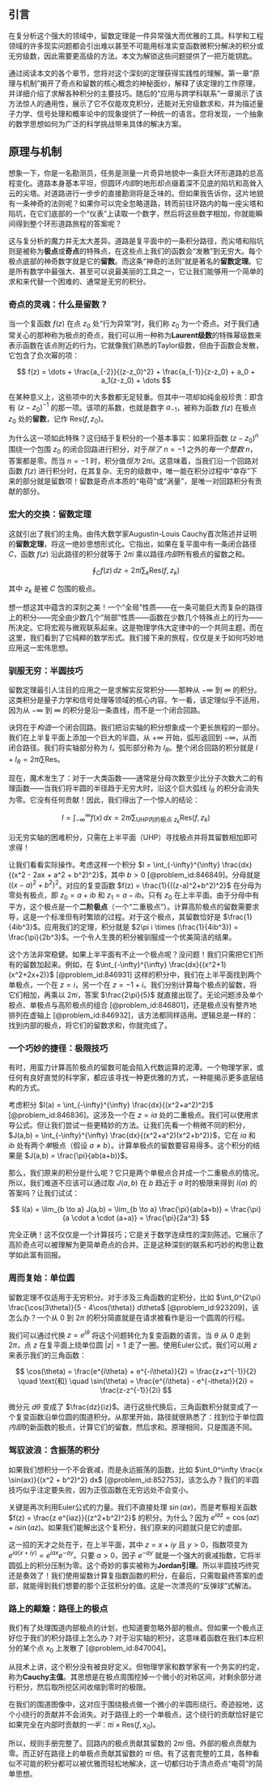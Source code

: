 ## 引言
在复分析这个强大的领域中，留数定理是一件异常强大而优雅的工具。科学和工程领域的许多现实问题都会引出难以甚至不可能用标准实变函数微积分解决的积分或无穷级数，因此需要更高级的方法。本文为解锁这些问题提供了一把万能钥匙。

通过阅读本文的各个章节，您将对这个深刻的定理获得实践性的理解。第一章“原理与机制”揭开了奇点和留数的核心概念的神秘面纱，解释了该定理的工作原理，并详细介绍了求解各种积分的主要技巧。随后的“应用与跨学科联系”一章揭示了该方法惊人的通用性，展示了它不仅能攻克积分，还能对无穷级数求和，并为描述量子力学、信号处理和概率论中的现象提供了一种统一的语言。您将发现，一个抽象的数学思想如何为广泛的科学挑战带来具体的解决方案。

## 原理与机制

想象一下，你是一名勘测员，任务是测量一片奇异地貌中一条巨大环形道路的总高程变化。道路本身基本平坦，但圆环*内部*的地形却点缀着深不见底的陷坑和高耸入云的尖塔。对道路进行一步步的直接勘测将是乏味的。但如果我告诉你，这片地貌有一条神奇的法则呢？如果你可以完全忽略道路，转而前往环路内的每一座尖塔和陷坑，在它们底部的一个“仪表”上读取一个数字，然后将这些数字相加，你就能瞬间得到整个环形道路旅程的答案呢？

这与复分析的魔力并无太大差异。道路是复平面中的一条积分路径，而尖塔和陷坑则是被称为**极点**或**奇点**的特殊点，在这些点上我们的函数会“发散”到无穷大。每个极点底部的神奇数字就是它的**留数**。而这条“神奇的法则”就是著名的**留数定理**。它是所有数学中最强大、甚至可以说最美丽的工具之一，它让我们能够用一个简单的求和来代替一个困难的、通常是无穷的积分。

### 奇点的灵魂：什么是留数？

当一个复函数 $f(z)$ 在点 $z_0$ 处“行为异常”时，我们称 $z_0$ 为一个奇点。对于我们通常关心的那种称为极点的奇点，我们可以用一种称为**Laurent级数**的特殊幂级数来表示函数在该点附近的行为。它就像我们熟悉的Taylor级数，但由于函数会发散，它包含了负次幂的项：

$$
f(z) = \dots + \frac{a_{-2}}{(z-z_0)^2} + \frac{a_{-1}}{z-z_0} + a_0 + a_1(z-z_0) + \dots
$$

在某种意义上，这些项中的大多数都无足轻重。但其中一项却如纯金般珍贵：即含有 $(z-z_0)^{-1}$ 的那一项。该项的系数，也就是数字 $a_{-1}$，被称为函数 $f(z)$ 在极点 $z_0$ 处的**留数**，记作 $\text{Res}(f, z_0)$。

为什么这一项如此特殊？这归结于复积分的一个基本事实：如果将函数 $(z-z_0)^n$ 围绕一个包围 $z_0$ 的闭合回路进行积分，对于*除了* $n=-1$ 之外的*每一个整数* $n$，答案都是零。而当 $n=-1$ 时，积分值*恒为* $2\pi i$。这意味着，当我们沿一个回路对函数 $f(z)$ 进行积分时，在其复杂、无穷的级数中，唯一能在积分过程中“幸存”下来的部分就是留数项！留数是奇点本质的“电荷”或“涡量”，是唯一对回路积分有贡献的部分。

### 宏大的交换：留数定理

这就引出了我们的主角。由伟大数学家Augustin-Louis Cauchy首次陈述并证明的**留数定理**，将这一绝妙思想形式化。它指出，如果在复平面中有一条闭合路径 $C$，函数 $f(z)$ 沿此路径的积分就等于 $2\pi i$ 乘以路径*内部*所有极点的留数之和。

$$
\oint_C f(z) \, dz = 2\pi i \sum_{k} \text{Res}(f, z_k)
$$

其中 $z_k$ 是被 $C$ 包围的极点。

想一想这其中蕴含的深刻之美！一个“全局”性质——在一条可能巨大而复杂的路径上的积分——完全由少数几个“局部”性质——函数在少数几个特殊点上的行为——所决定。它将宏观与微观联系起来。这是物理学伟大定律中的一个共同主题，而在这里，我们看到了它纯粹的数学形式。我们接下来的旅程，仅仅是关于如何巧妙地应用这一宏伟思想。

### 驯服无穷：半圆技巧

留数定理最引人注目的应用之一是求解实反常积分——那种从 $-\infty$ 到 $\infty$ 的积分。这类积分是量子力学和信号处理等领域的核心内容。乍一看，该定理似乎不适用，因为从 $-\infty$ 到 $\infty$ 的积分是沿一条直线，而不是一个闭合回路。

诀窍在于*构造*一个闭合回路。我们把沿实轴的积分想象成一个更长旅程的一部分。我们在上半复平面上添加一个巨大的半圆，从 $+\infty$ 开始，弧形返回到 $-\infty$，从而闭合路径。我们将实轴部分称为 $I$，弧形部分称为 $I_R$。整个闭合回路的积分就是 $I + I_R = 2\pi i \sum \text{Res}$。

现在，魔术发生了：对于一大类函数——通常是分母次数至少比分子次数大二的有理函数——当我们将半圆的半径趋于无穷大时，沿这个巨大弧线 $I_R$ 的积分会消失为零。它没有任何贡献！因此，我们得出了一个惊人的结论：

$$
I = \int_{-\infty}^{\infty} f(x) \, dx = 2\pi i \sum_{\text{UHP内的极点 } z_k} \text{Res}(f, z_k)
$$

沿无穷实轴的困难积分，只需在上半平面（UHP）寻找极点并将其留数相加即可求得！

让我们看看实际操作。考虑这样一个积分 $I = \int_{-\infty}^{\infty} \frac{dx}{(x^2 - 2ax + a^2 + b^2)^2}$，其中 $b \gt 0$ [@problem_id:846849]。分母就是 $((x-a)^2 + b^2)^2$。对应的复变函数 $f(z) = \frac{1}{((z-a)^2+b^2)^2}$ 在分母为零处有极点，即 $z_0 = a+ib$ 和 $z_1 = a-ib$。只有 $z_0$ 在上半平面。由于分母中有平方，这个极点是一个**二阶极点**（一个“二重极点”）。计算高阶极点的留数需要求导，这是一个标准但有时繁琐的过程。对于这个极点，其留数恰好是 $\frac{1}{4ib^3}$。应用我们的定理，积分就是 $2\pi i \times (\frac{1}{4ib^3}) = \frac{\pi}{2b^3}$。一个令人生畏的积分被驯服成一个优美简洁的结果。

这个方法非常稳健。如果上半平面有不止一个极点呢？没问题！我们只需把它们所有的留数加起来。例如，在 $\int_{-\infty}^{\infty} \frac{dx}{(x^2+1)(x^2+2x+2)}$ [@problem_id:846931] 这样的积分中，我们在上半平面找到两个单极点，一个在 $z=i$，另一个在 $z=-1+i$。我们分别计算每个极点的留数，将它们相加，再乘以 $2\pi i$，答案 $\frac{2\pi}{5}$ 就直接出现了。无论问题涉及单个极点、单极点与高阶极点的组合 [@problem_id:846801]，还是极点没有整齐地排列在虚轴上 [@problem_id:846932]，该方法都同样适用。逻辑总是一样的：找到内部的极点，将它们的留数求和，你就完成了。

### 一个巧妙的捷径：极限技巧

有时，用蛮力计算高阶极点的留数可能会陷入代数运算的泥潭。一个物理学家，或任何有良好直觉的科学家，都应该寻找一种更优雅的方式，一种能揭示更多底层结构的方式。

考虑积分 $I(a) = \int_{-\infty}^{\infty} \frac{dx}{(x^2+a^2)^2}$ [@problem_id:846836]。这涉及一个在 $z=ia$ 处的二重极点。我们可以使用求导公式。但让我们尝试一些更精妙的方法。让我们先看一个稍微不同的积分，$J(a,b) = \int_{-\infty}^{\infty} \frac{dx}{(x^2+a^2)(x^2+b^2)}$，它在 $ia$ 和 $ib$ 处有两个*单*极点（假设 $a \neq b$）。计算单极点的留数要容易得多。这个积分的结果是 $J(a,b) = \frac{\pi}{ab(a+b)}$。

那么，我们原来的积分是什么呢？它只是两个单极点合并成一个二重极点的情况。所以，我们难道不应该可以通过取 $J(a,b)$ 在 $b$ 趋近于 $a$ 时的极限来得到 $I(a)$ 的答案吗？让我们试试：

$$
I(a) = \lim_{b \to a} J(a,b) = \lim_{b \to a} \frac{\pi}{ab(a+b)} = \frac{\pi}{a \cdot a \cdot (a+a)} = \frac{\pi}{2a^3}
$$

完全正确！这不仅仅是一个计算技巧；它是关于数学连续性的深刻陈述。它展示了高阶奇点可以被理解为更简单奇点的合并。正是这种深刻的联系和巧妙的构思让数学如此富有回报。

### 周而复始：单位圆

留数定理不仅适用于无穷积分。对于涉及三角函数的定积分，比如 $\int_0^{2\pi} \frac{\cos(3\theta)}{5 - 4\cos(\theta)} d\theta$ [@problem_id:923209]，该怎么办？一个从 $0$ 到 $2\pi$ 的积分简直就是在请求被看作是沿一个圆周的行程。

我们可以通过代换 $z = e^{i\theta}$ 将这个问题转化为复变函数的语言。当 $\theta$ 从 $0$ 走到 $2\pi$，点 $z$ 在复平面上绕单位圆 $|z|=1$ 走了一圈。使用Euler公式，我们可以用 $z$ 来表示我们的三角函数：

$$
\cos(\theta) = \frac{e^{i\theta} + e^{-i\theta}}{2} = \frac{z+z^{-1}}{2} \quad \text{和} \quad \sin(\theta) = \frac{e^{i\theta} - e^{-itheta}}{2i} = \frac{z-z^{-1}}{2i}
$$

微分元 $d\theta$ 变成了 $\frac{dz}{iz}$。进行这些代换后，三角函数积分就变成了一个复变函数沿单位圆的围道积分。从那里开始，路径就很熟悉了：找到位于单位圆*内部*的新函数的极点，计算它们的留数，然后求和。原理相同，只是围道不同。

### 驾驭波浪：含振荡的积分

如果我们想积分一个不会衰减，而是永远振荡的函数，比如 $\int_0^\infty \frac{x \sin(ax)}{(x^2 + b^2)^2} dx$ [@problem_id:852753]，该怎么办？我们的半圆技巧似乎注定要失败，因为正弦函数在无穷远处不会变小。

关键是再次利用Euler公式的力量。我们不直接处理 $\sin(ax)$，而是考察相关函数 $f(z) = \frac{z e^{iaz}}{(z^2+b^2)^2}$ 的积分。为什么？因为 $e^{iaz} = \cos(az) + i\sin(az)$。如果我们能解出这个复积分，我们原来的问题就只是它的虚部。

这一招的天才之处在于，在上半平面，其中 $z=x+iy$ 且 $y>0$，指数项变为 $e^{ia(x+iy)} = e^{iax}e^{-ay}$。只要 $a>0$，因子 $e^{-ay}$ 就是一个强大的衰减指数，它将半圆弧上的积分压制为零。这个奇妙的事实被称为**Jordan引理**。所以半圆技巧终究还是奏效了！我们使用留数计算复指数函数的积分，在最后，只需取最终答案的虚部，就能得到我们想要的那个正弦积分的值。这是一次漂亮的“反弹球”式解法。

### 路上的颠簸：路径上的极点

我们有了处理围道内部极点的计划，也知道要忽略外部的极点。但如果一个极点正好位于我们的积分路径上怎么办？对于沿实轴的积分，这意味着函数在我们本应积分的某个点 $x_0$ 上发散了 [@problem_id:847004]。

从技术上讲，这个积分没有被良好定义。但物理学家和数学家有一个务实的约定，称为**Cauchy主值**。其思想是在极点周围挖掉一个微小的对称区间，对剩余部分进行积分，然后取所挖区间收缩到零时的极限。

在我们的围道图像中，这对应于围绕极点做一个微小的半圆形绕行。奇迹般地，这个小绕行的贡献并不会消失。对于路径上的一个单极点，这个绕行的贡献恰好是它如果完全在内部时贡献的*一半*：$\pi i \times \text{Res}(f, x_0)$。

所以，规则手册完整了。回路内的极点贡献其留数的 $2\pi i$ 倍。外部的极点贡献为零。而正好在路径上的单极点贡献其留数的 $\pi i$ 倍。有了这套完整的工具，各种看似不可能的积分都可以被优雅而轻松地解决，这一切都归功于清点奇点“电荷”的简单思想。

